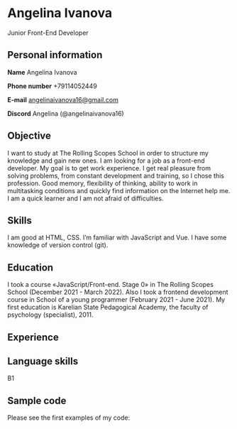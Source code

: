 # Angelina Ivanova
Junior Front-End Developer
## Personal information
**Name** Angelina Ivanova

**Phone number** +79114052449

**E-mail** angelinaivanova16@gmail.com

**Discord** Angelina (@angelinaivanova16)

## Objective
I want to study at The Rolling Scopes School in order to structure my knowledge and gain new ones. I am looking for a job as a front-end developer. My goal is to get work experience. I get real pleasure from solving problems, from constant development and training, so I chose this profession. Good memory, flexibility of thinking, ability to work in multitasking conditions and quickly find information on the Internet help me. I am a quick learner and I am not afraid of difficulties.
## Skills
I am good at HTML, CSS. I’m familiar with JavaScript and Vue. I have some knowledge of version control (git).
## Education
I took a course «JavaScript/Front-end. Stage 0» in The Rolling Scopes School (December 2021 - March 2022).
Also I took a frontend development course in School of a young programmer (February 2021 - June 2021).
My first education is Karelian State Pedagogical Academy, the faculty of psychology (specialist), 2011.
## Experience

## Language skills
B1
## Sample code
Please see the first examples of my code:


